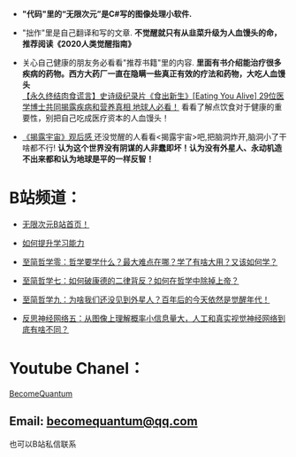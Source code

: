 * **"代码"里的“无限次元”是C#写的图像处理小软件.**
* "拙作"里是自己翻译和写的文章. **不觉醒就只有从韭菜升级为人血馒头的命，推荐阅读《2020人类觉醒指南》**
* 关心自己健康的朋友务必看看"推荐书籍"里的内容. **里面有书介绍能治疗很多疾病的药物。西方大药厂一直在隐瞒一些真正有效的疗法和药物，大吃人血馒头**  
[【永久终结肉食谎言】史诗级纪录片《食出新生》[Eating You Alive] 29位医学博士共同揭露疾病和营养真相 地球人必看！](https://www.bilibili.com/video/BV1vg411A7kg)
看看了解点饮食对于健康的重要性，别把自己吃成医疗资本的人血馒头！

* [《揭露宇宙》观后感 ](https://zhuanlan.zhihu.com/p/67901143) 还没觉醒的人看看<揭露宇宙>吧,把脑洞炸开,脑洞小了干啥都不行! **认为这个世界没有阴谋的人非蠢即坏！认为没有外星人、永动机造不出来都和认为地球是平的一样反智！**

# B站频道：
* [无限次元B站首页！](https://space.bilibili.com/2139404925)
* [如何提升学习能力](https://www.bilibili.com/video/BV1BL4y187xP)
* [至简哲学零：哲学要学什么？最大难点在哪？学了有啥大用？又该如何学？](https://www.bilibili.com/video/BV1FA411A7ZR)
* [至简哲学七：如何破康德的二律背反？如何在哲学中除掉上帝？](https://www.bilibili.com/video/BV1zh411W7JF)
* [至简哲学九：为啥我们还没见到外星人？百年后的今天依然是觉醒年代！](https://www.bilibili.com/video/BV1zL41147wt)

* [反思神经网络五：从图像上理解概率小信息量大，人工和真实视觉神经网络到底有啥不同？](https://www.bilibili.com/video/BV12Q4y1X74G)

# Youtube Chanel：

[BecomeQuantum](https://www.youtube.com/channel/UCvJH-Cp7SypXvJ-e0KSOo1A)

## Email: becomequantum@qq.com
也可以B站私信联系
